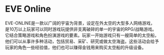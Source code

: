 # 

# EVE Online

EVE-ONLINE是一款以广阔的宇宙为背景，设定在外太空的大型多人网络游戏，是10万以上玩家可以同时游戏玩提供非支离破碎的单一的宇宙的RPG/战略游戏。它结合策略游戏和角色扮演游戏的要素。玩家一开始游戏只有一艘简单的太空船，他们可以从事许多种活动，包括贸易、采矿、研究或做太空海盗。这些活动会给予玩家的角色一些经验值，他们也可以赚得金钱用来购买太空船的升级设备。


